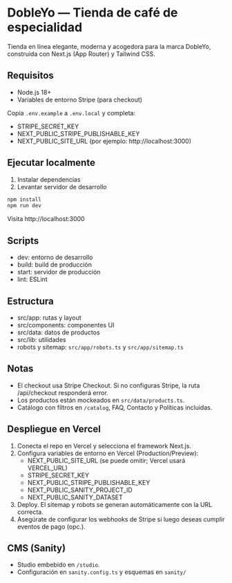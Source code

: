 # DobleYo — Tienda de café de especialidad

Tienda en línea elegante, moderna y acogedora para la marca DobleYo, construida con Next.js (App Router) y Tailwind CSS.

## Requisitos
- Node.js 18+
- Variables de entorno Stripe (para checkout)

Copia `.env.example` a `.env.local` y completa:
- STRIPE_SECRET_KEY
- NEXT_PUBLIC_STRIPE_PUBLISHABLE_KEY
- NEXT_PUBLIC_SITE_URL (por ejemplo: http://localhost:3000)

## Ejecutar localmente
1. Instalar dependencias
2. Levantar servidor de desarrollo

```powershell
npm install
npm run dev
```

Visita http://localhost:3000

## Scripts
- dev: entorno de desarrollo
- build: build de producción
- start: servidor de producción
- lint: ESLint

## Estructura
- src/app: rutas y layout
- src/components: componentes UI
- src/data: datos de productos
- src/lib: utilidades
 - robots y sitemap: `src/app/robots.ts` y `src/app/sitemap.ts`

## Notas
- El checkout usa Stripe Checkout. Si no configuras Stripe, la ruta /api/checkout responderá error.
- Los productos están mockeados en `src/data/products.ts`.
 - Catálogo con filtros en `/catalog`, FAQ, Contacto y Políticas incluidas.

## Despliegue en Vercel
1. Conecta el repo en Vercel y selecciona el framework Next.js.
2. Configura variables de entorno en Vercel (Production/Preview):
	- NEXT_PUBLIC_SITE_URL (se puede omitir; Vercel usará VERCEL_URL)
	- STRIPE_SECRET_KEY
	- NEXT_PUBLIC_STRIPE_PUBLISHABLE_KEY
	- NEXT_PUBLIC_SANITY_PROJECT_ID
	- NEXT_PUBLIC_SANITY_DATASET
3. Deploy. El sitemap y robots se generan automáticamente con la URL correcta.
4. Asegúrate de configurar los webhooks de Stripe si luego deseas cumplir eventos de pago (opc.).

## CMS (Sanity)
- Studio embebido en `/studio`.
- Configuración en `sanity.config.ts` y esquemas en `sanity/`
